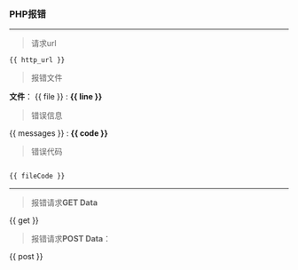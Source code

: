### PHP报错

---
>请求url

`{{ http_url }}`


>报错文件

 **文件**： {{ file }} : **{{ line }}**


> 错误信息

{{ messages }} : **{{ code }}**

> 错误代码

```php

{{ fileCode }}

```

---

> 报错请求**GET Data**

{{ get }}

> 报错请求**POST Data**：

{{ post }}








